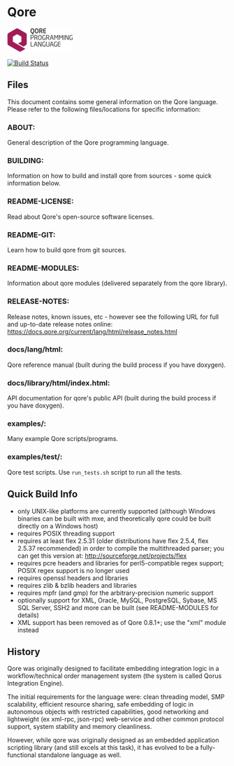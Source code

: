 # Qore

![Qore logo](https://github.com/qorelanguage/qore/raw/develop/doxygen/qore-logo-55x200.png)

[![Build Status](https://hq.qoretechnologies.com/jenkins/buildStatus/icon?job=qore)](https://hq.qoretechnologies.com/jenkins/job/qore/)

## Files
This document contains some general information on the Qore language.  Please
refer to the following files/locations for specific information:

### ABOUT:
  General description of the Qore programming language.

### BUILDING:
  Information on how to build and install qore from sources - some quick
  information below.

### README-LICENSE:
  Read about Qore's open-source software licenses.

### README-GIT:
  Learn how to build qore from git sources.

### README-MODULES:
  Information about qore modules (delivered separately from the qore library).

### RELEASE-NOTES:
  Release notes, known issues, etc - however see the following URL for full
  and up-to-date release notes online:
  	  https://docs.qore.org/current/lang/html/release_notes.html

### docs/lang/html:
  Qore reference manual (built during the build process if you have doxygen).

### docs/library/html/index.html:
  API documentation for qore's public API (built during the build process if
  you have doxygen).

### examples/:
  Many example Qore scripts/programs.

### examples/test/:
  Qore test scripts. Use `run_tests.sh` script to run all the tests.


## Quick Build Info

 * only UNIX-like platforms are currently supported (although Windows binaries
   can be built with mxe, and theoretically qore could be built directly on a
   Windows host)
 * requires POSIX threading support
 * requires at least flex 2.5.31 (older distributions have flex 2.5.4, flex
   2.5.37 recommended) in order to compile the multithreaded parser; you can
   get this version at:
      http://sourceforge.net/projects/flex
 * requires pcre headers and libraries for perl5-compatible regex support;
   POSIX regex support is no longer used
 * requires openssl headers and libraries
 * requires zlib & bzlib headers and libraries
 * requires mpfr (and gmp) for the arbitrary-precision numeric support
 * optionally support for XML, Oracle, MySQL, PostgreSQL, Sybase, MS SQL
   Server, SSH2 and more can be built (see README-MODULES for details)
 * XML support has been removed as of Qore 0.8.1+; use the "xml" module
   instead


## History

Qore was originally designed to facilitate embedding integration logic in a
workflow/technical order management system (the system is called Qorus
Integration Engine).

The initial requirements for the language were: clean threading model, SMP
scalability, efficient resource sharing, safe embedding of logic in autonomous
objects with restricted capabilities, good networking and lightweight (ex
xml-rpc, json-rpc) web-service and other common protocol support, system
stability and memory cleanliness.

However, while qore was originally designed as an embedded application
scripting library (and still excels at this task), it has evolved to be a
fully-functional standalone language as well.
